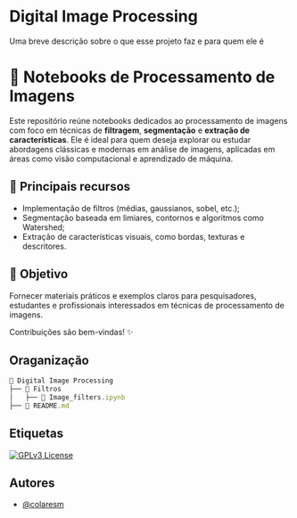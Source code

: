 
# Digital Image Processing

Uma breve descrição sobre o que esse projeto faz e para quem ele é

# 📂 Notebooks de Processamento de Imagens  

Este repositório reúne notebooks dedicados ao processamento de imagens com foco em técnicas de **filtragem**, **segmentação** e **extração de características**. Ele é ideal para quem deseja explorar ou estudar abordagens clássicas e modernas em análise de imagens, aplicadas em áreas como visão computacional e aprendizado de máquina.  

## 🔧 Principais recursos  
- Implementação de filtros (médias, gaussianos, sobel, etc.);  
- Segmentação baseada em limiares, contornos e algoritmos como Watershed;  
- Extração de características visuais, como bordas, texturas e descritores.  

## 🎯 Objetivo  
Fornecer materiais práticos e exemplos claros para pesquisadores, estudantes e profissionais interessados em técnicas de processamento de imagens.  

Contribuições são bem-vindas! ✨  

## Oraganização

```javascript
📂 Digital Image Processing
├── 📂 Filtros
│   ├── 📄 Image_filters.ipynb
├── 📄 README.md
```


## Etiquetas

[![GPLv3 License](https://img.shields.io/badge/License-GPL%20v3-yellow.svg)](https://opensource.org/licenses/)

## Autores

- [@colaresm](https://www.github.com/colaresm)

